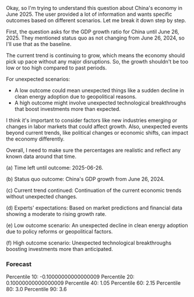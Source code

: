 <think>
Okay, so I'm trying to understand this question about China's economy in June 2025. The user provided a lot of information and wants specific outcomes based on different scenarios. Let me break it down step by step.

First, the question asks for the GDP growth ratio for China until June 26, 2025. They mentioned status quo as not changing from June 26, 2024, so I'll use that as the baseline.

The current trend is continuing to grow, which means the economy should pick up pace without any major disruptions. So, the growth shouldn't be too low or too high compared to past periods.

For unexpected scenarios:
- A low outcome could mean unexpected things like a sudden decline in clean energy adoption due to geopolitical reasons.
- A high outcome might involve unexpected technological breakthroughs that boost investments more than expected.

I think it's important to consider factors like new industries emerging or changes in labor markets that could affect growth. Also, unexpected events beyond current trends, like political changes or economic shifts, can impact the economy differently.

Overall, I need to make sure the percentages are realistic and reflect any known data around that time.
</think>

(a) Time left until outcome: 2025-06-26.

(b) Status quo outcome: China's GDP growth from June 26, 2024.

(c) Current trend continued: Continuation of the current economic trends without unexpected changes.

(d) Experts' expectations: Based on market predictions and financial data showing a moderate to rising growth rate.

(e) Low outcome scenario: An unexpected decline in clean energy adoption due to policy reforms or geopolitical factors.

(f) High outcome scenario: Unexpected technological breakthroughs boosting investments more than anticipated.

### Forecast

Percentile 10: -0.10000000000000009
Percentile 20: 0.10000000000000009
Percentile 40: 1.05
Percentile 60: 2.15
Percentile 80: 3.0
Percentile 90: 3.6